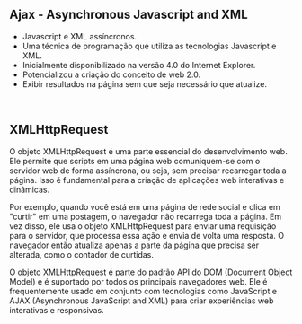 ## Ajax - Asynchronous Javascript and XML

- Javascript e XML assíncronos.
- Uma técnica de programação que utiliza as tecnologias Javascript e XML.
- Inicialmente disponibilizado na versão 4.0 do Internet Explorer.
- Potencializou a criação do conceito de web 2.0.
- Exibir resultados na página sem que seja necessário que atualize.

<br>

## XMLHttpRequest
O objeto XMLHttpRequest é uma parte essencial do desenvolvimento web. Ele permite que scripts em uma página web comuniquem-se com o servidor web de forma assíncrona, ou seja, sem precisar recarregar toda a página. Isso é fundamental para a criação de aplicações web interativas e dinâmicas.

Por exemplo, quando você está em uma página de rede social e clica em "curtir" em uma postagem, o navegador não recarrega toda a página. Em vez disso, ele usa o objeto XMLHttpRequest para enviar uma requisição para o servidor, que processa essa ação e envia de volta uma resposta. O navegador então atualiza apenas a parte da página que precisa ser alterada, como o contador de curtidas.

O objeto XMLHttpRequest é parte do padrão API do DOM (Document Object Model) e é suportado por todos os principais navegadores web. Ele é frequentemente usado em conjunto com tecnologias como JavaScript e AJAX (Asynchronous JavaScript and XML) para criar experiências web interativas e responsivas.